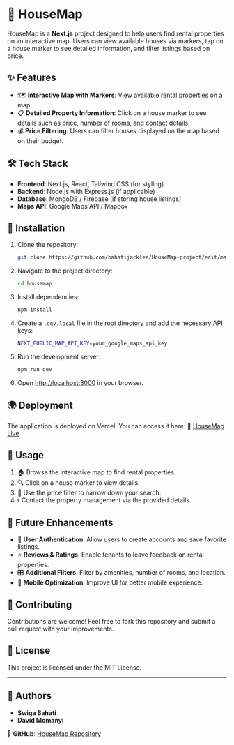 # 🏡 HouseMap

HouseMap is a **Next.js** project designed to help users find rental properties on an interactive map. Users can view available houses via markers, tap on a house marker to see detailed information, and filter listings based on price.

## ✨ Features

- 🗺 **Interactive Map with Markers**: View available rental properties on a map.
- 📋 **Detailed Property Information**: Click on a house marker to see details such as price, number of rooms, and contact details.
- 💰 **Price Filtering**: Users can filter houses displayed on the map based on their budget.

## 🛠 Tech Stack

- **Frontend**: Next.js, React, Tailwind CSS (for styling)
- **Backend**: Node.js with Express.js (if applicable)
- **Database**: MongoDB / Firebase (if storing house listings)
- **Maps API**: Google Maps API / Mapbox

## 🚀 Installation

1. Clone the repository:
   ```sh
   git clone https://github.com/bahatijacklee/HouseMap-project/edit/main/
   ```
2. Navigate to the project directory:
   ```sh
   cd housemap
   ```
3. Install dependencies:
   ```sh
   npm install
   ```
4. Create a `.env.local` file in the root directory and add the necessary API keys:
   ```sh
   NEXT_PUBLIC_MAP_API_KEY=your_google_maps_api_key
   ```
5. Run the development server:
   ```sh
   npm run dev
   ```
6. Open [http://localhost:3000](http://localhost:3000) in your browser.

## 🌍 Deployment

The application is deployed on Vercel. You can access it here:
🔗 [HouseMap Live](https://house-map-project.vercel.app/)

## 📌 Usage

1. 🏠 Browse the interactive map to find rental properties.
2. 🔍 Click on a house marker to view details.
3. 🎯 Use the price filter to narrow down your search.
4. 📞 Contact the property management via the provided details.

## 🔮 Future Enhancements

- 🔑 **User Authentication**: Allow users to create accounts and save favorite listings.
- ⭐ **Reviews & Ratings**: Enable tenants to leave feedback on rental properties.
- 🎛 **Additional Filters**: Filter by amenities, number of rooms, and location.
- 📱 **Mobile Optimization**: Improve UI for better mobile experience.

## 🤝 Contributing

Contributions are welcome! Feel free to fork this repository and submit a pull request with your improvements.

## 📜 License

This project is licensed under the MIT License.

---

## 👥 Authors
- **Swiga Bahati**  
- **David Momanyi**  

📌 **GitHub**: [HouseMap Repository](https://github.com/bahatijacklee/HouseMap-project/edit/main/)


